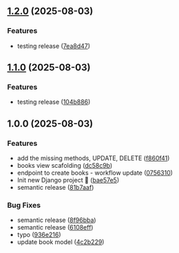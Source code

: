 ## [1.2.0](https://github.com/javieroc/devops-diploma-2025/compare/v1.1.0...v1.2.0) (2025-08-03)

### Features

* testing release ([7ea8d47](https://github.com/javieroc/devops-diploma-2025/commit/7ea8d477b29311507e012a3a8cc5331bb3cda167))

## [1.1.0](https://github.com/javieroc/devops-diploma-2025/compare/v1.0.0...v1.1.0) (2025-08-03)

### Features

* testing release ([104b886](https://github.com/javieroc/devops-diploma-2025/commit/104b8861193c9800127a3ba83185033b920d3c94))

## 1.0.0 (2025-08-03)

### Features

* add the missing methods, UPDATE, DELETE ([f860f41](https://github.com/javieroc/devops-diploma-2025/commit/f860f4104a83cc20e05a1114a2dc3c2a26aa984b))
* books view scafolding ([dc58c9b](https://github.com/javieroc/devops-diploma-2025/commit/dc58c9bb8f2995b7d9704cfe118942af559a1bee))
* endpoint to create books - workflow update ([0756310](https://github.com/javieroc/devops-diploma-2025/commit/075631011a240ec311dfeb6b4142591305314f30))
* Init new Django project :rocket: ([bae57e5](https://github.com/javieroc/devops-diploma-2025/commit/bae57e5b9e1b1b15abfff259a51e325393d55d27))
* semantic release ([81b7aaf](https://github.com/javieroc/devops-diploma-2025/commit/81b7aafe5d330b666b6d0fb525b67468511125c8))

### Bug Fixes

* semantic release ([8f96bba](https://github.com/javieroc/devops-diploma-2025/commit/8f96bba46ca80fefb80240f8c6572f94729b5ae0))
* semantic release ([6108eff](https://github.com/javieroc/devops-diploma-2025/commit/6108eff80943e30c4f4f00d8abf475a8734b31ee))
* typo ([936e216](https://github.com/javieroc/devops-diploma-2025/commit/936e21618fa8fb53d7759a67ac68ddcab4459b3a))
* update book model ([4c2b229](https://github.com/javieroc/devops-diploma-2025/commit/4c2b2294ab461603b8ae96ecb4a89f5119327057))
